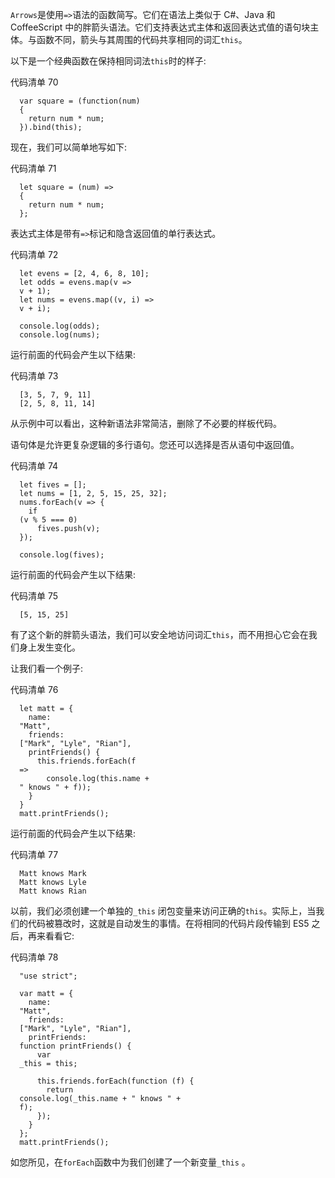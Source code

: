 `Arrows`是使用`=>`语法的函数简写。它们在语法上类似于 C#、Java 和 CoffeeScript 中的胖箭头语法。它们支持表达式主体和返回表达式值的语句块主体。与函数不同，箭头与其周围的代码共享相同的词汇`this`。

以下是一个经典函数在保持相同词法`this`时的样子:

代码清单 70

```
  var square = (function(num)
  {
    return num * num;
  }).bind(this);

```

现在，我们可以简单地写如下:

代码清单 71

```
  let square = (num) =>
  {
    return num * num;
  };

```

表达式主体是带有`=>`标记和隐含返回值的单行表达式。

代码清单 72

```
  let evens = [2, 4, 6, 8, 10];
  let odds = evens.map(v =>
  v + 1);
  let nums = evens.map((v, i) =>
  v + i);

  console.log(odds);
  console.log(nums);

```

运行前面的代码会产生以下结果:

代码清单 73

```
  [3, 5, 7, 9, 11]
  [2, 5, 8, 11, 14]

```

从示例中可以看出，这种新语法非常简洁，删除了不必要的样板代码。

语句体是允许更复杂逻辑的多行语句。您还可以选择是否从语句中返回值。

代码清单 74

```
  let fives = [];
  let nums = [1, 2, 5, 15, 25, 32];
  nums.forEach(v => {
    if
  (v % 5 === 0)
      fives.push(v);
  });

  console.log(fives);

```

运行前面的代码会产生以下结果:

代码清单 75

```
  [5, 15, 25] 

```

有了这个新的胖箭头语法，我们可以安全地访问词汇`this`，而不用担心它会在我们身上发生变化。

让我们看一个例子:

代码清单 76

```
  let matt = {
    name:
  "Matt",
    friends:
  ["Mark", "Lyle", "Rian"],
    printFriends() {
      this.friends.forEach(f
  =>
        console.log(this.name +
  " knows " + f));
    }
  }
  matt.printFriends();

```

运行前面的代码会产生以下结果:

代码清单 77

```
  Matt knows Mark
  Matt knows Lyle
  Matt knows Rian 

```

以前，我们必须创建一个单独的`_this` 闭包变量来访问正确的`this`。实际上，当我们的代码被篡改时，这就是自动发生的事情。在将相同的代码片段传输到 ES5 之后，再来看看它:

代码清单 78

```
  "use strict";

  var matt = {
    name:
  "Matt",
    friends:
  ["Mark", "Lyle", "Rian"],
    printFriends:
  function printFriends() {
      var
  _this = this;

      this.friends.forEach(function (f) {
        return
  console.log(_this.name + " knows " +
  f);
      });
    }
  };
  matt.printFriends();

```

如您所见，在`forEach`函数中为我们创建了一个新变量`_this` 。